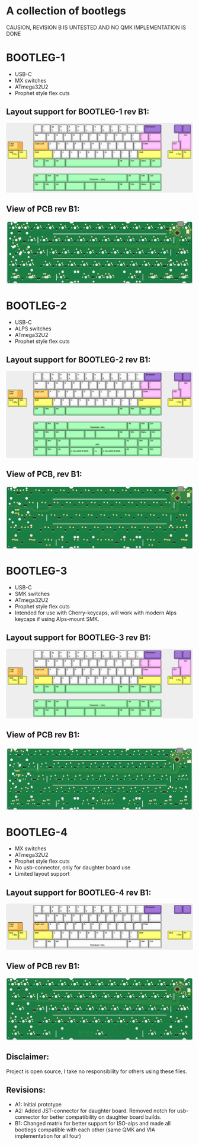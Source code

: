 # A collection of bootlegs

CAUSION, REVISION B IS UNTESTED AND NO QMK IMPLEMENTATION IS DONE

# BOOTLEG-1
- USB-C
- MX switches
- ATmega32U2
- Prophet style flex cuts

## Layout support for BOOTLEG-1 rev B1: 
![alt text](./readme-images/layout_support_bootleg-1_rev_B1.jpg "Layout support")

## View of PCB rev B1: 
![alt text](./readme-images/bootleg-1_rev_B1.jpg "PCB View - Rev B")

# BOOTLEG-2
- USB-C
- ALPS switches
- ATmega32U2
- Prophet style flex cuts

## Layout support for BOOTLEG-2 rev B1: 
![alt text](./readme-images/layout_support_bootleg-2_rev_B1.jpg "Layout support")

## View of PCB, rev B1: 
![alt text](./readme-images/bootleg-2_rev_B1.jpg "PCB View - Rev B")

# BOOTLEG-3
- USB-C
- SMK switches
- ATmega32U2
- Prophet style flex cuts
- Intended for use with Cherry-keycaps, will work with modern Alps keycaps if using Alps-mount SMK.

## Layout support for BOOTLEG-3 rev B1: 
![alt text](./readme-images/layout_support_bootleg-3_rev_B1.jpg "Layout support")

## View of PCB rev B1: 
![alt text](./readme-images/bootleg-3_rev_B1.jpg "PCB View - Rev B")

# BOOTLEG-4
- MX switches
- ATmega32U2
- Prophet style flex cuts
- No usb-connector, only for daughter board use
- Limited layout support

## Layout support for BOOTLEG-4 rev B1: 
![alt text](./readme-images/layout_support_bootleg-4_rev_B1.jpg "Layout support")

## View of PCB rev B1: 
![alt text](./readme-images/bootleg-4_rev_B1.jpg "PCB View - Rev B")

## Disclaimer:
Project is open source, I take no responsibility for others using these files.

## Revisions:
- A1: Initial prototype
- A2: Added JST-connector for daughter board. Removed notch for usb-connector for better compatibility on daughter board builds.
- B1: Changed matrix for better support for ISO-alps and made all bootlegs compatible with each other (same QMK and VIA implementation for all four)
